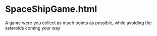# SpaceShipGame.html
A game were you collect as much points as possible, while avoiding the asteroids coming your way 
